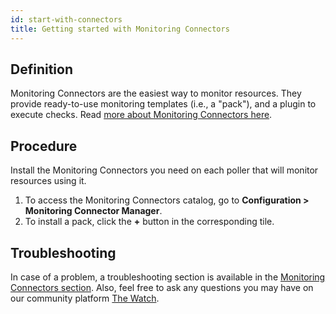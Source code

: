 ```yaml
---
id: start-with-connectors
title: Getting started with Monitoring Connectors
---
```


## Definition

Monitoring Connectors are the easiest way to monitor resources. They provide ready-to-use monitoring templates (i.e., a "pack"), and a plugin to execute checks. Read [more about Monitoring Connectors here](../monitoring/pluginpacks.md).

## Procedure

Install the Monitoring Connectors you need on each poller that will monitor resources using it.

1. To access the Monitoring Connectors catalog, go to **Configuration > Monitoring Connector Manager**.
2. To install a pack, click the **+** button in the corresponding tile.

## Troubleshooting

In case of a problem, a troubleshooting section is available in the [Monitoring Connectors section](/monitoring-connectors/integrations/plugin-packs/getting-started/how-to-guides/troubleshooting-plugins/). Also, feel free to ask any questions you may have on our community platform [The Watch](https://thewatch.centreon.com/).
